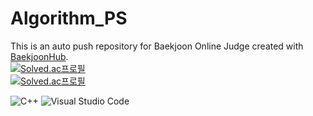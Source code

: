 # Algorithm_PS
This is an auto push repository for Baekjoon Online Judge created with [BaekjoonHub](https://github.com/BaekjoonHub/BaekjoonHub).
<br/>
[![Solved.ac프로필](http://mazassumnida.wtf/api/mini/generate_badge?boj=sepilboard)](https://solved.ac/sepilboard)
<br/>
[![Solved.ac프로필](http://mazassumnida.wtf/api/v2/generate_badge?boj=sepilboard)](https://solved.ac/sepilboard)

![C++](https://img.shields.io/badge/C++-00599c.svg?&style=for-the-badge&logo=cplusplus&logoColor=white)
![Visual Studio Code](https://img.shields.io/badge/Visual%20Studio%20Code-007ACC.svg?&style=for-the-badge&logo=Visual%20Studio%20Code&logoColor=white)
